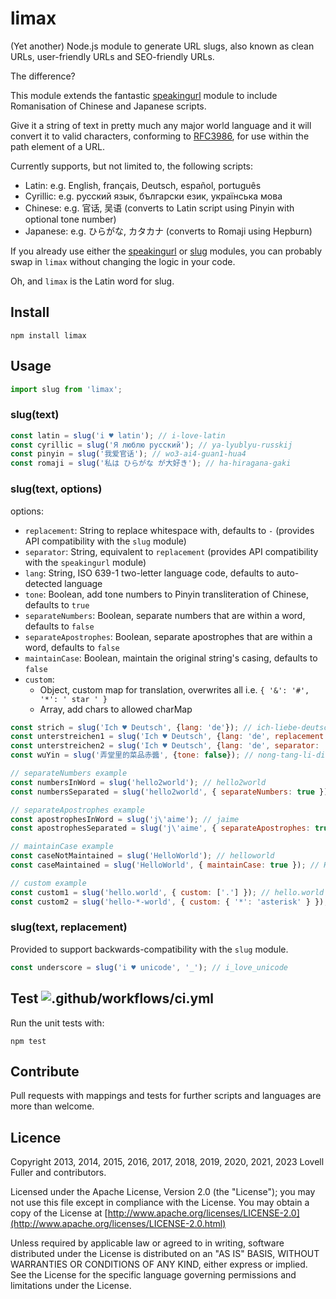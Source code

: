 # limax

(Yet another) Node.js module to generate URL slugs,
also known as clean URLs, user-friendly URLs and SEO-friendly URLs.

The difference?

This module extends the fantastic
[speakingurl](https://www.npmjs.com/package/speakingurl)
module to include Romanisation of Chinese and Japanese scripts.

Give it a string of text in pretty much any major world language
and it will convert it to valid characters,
conforming to [RFC3986](http://www.ietf.org/rfc/rfc3986.txt),
for use within the path element of a URL.

Currently supports, but not limited to, the following scripts:

* Latin: e.g. English, français, Deutsch, español, português
* Cyrillic: e.g. русский язык, български език, українська мова
* Chinese: e.g. 官话, 吴语  (converts to Latin script using Pinyin with optional tone number)
* Japanese: e.g. ひらがな, カタカナ (converts to Romaji using Hepburn)

If you already use either the
[speakingurl](https://www.npmjs.com/package/speakingurl) or
[slug](https://www.npmjs.com/package/slug) modules,
you can probably swap in `limax` without changing the logic in your code.

Oh, and `limax` is the Latin word for slug.

## Install

    npm install limax

## Usage

```javascript
import slug from 'limax';
```

### slug(text)

```javascript
const latin = slug('i ♥ latin'); // i-love-latin
const cyrillic = slug('Я люблю русский'); // ya-lyublyu-russkij
const pinyin = slug('我爱官话'); // wo3-ai4-guan1-hua4
const romaji = slug('私は ひらがな が大好き'); // ha-hiragana-gaki
```

### slug(text, options)

options:
* `replacement`: String to replace whitespace with, defaults to `-` (provides API compatibility with the `slug` module)
* `separator`: String, equivalent to `replacement` (provides API compatibility with the `speakingurl` module)
* `lang`: String, ISO 639-1 two-letter language code, defaults to auto-detected language
* `tone`: Boolean, add tone numbers to Pinyin transliteration of Chinese, defaults to `true`
* `separateNumbers`: Boolean, separate numbers that are within a word, defaults to `false`
* `separateApostrophes`: Boolean, separate apostrophes that are within a word, defaults to `false`
* `maintainCase`: Boolean, maintain the original string's casing, defaults to `false`
* `custom`:
  - Object, custom map for translation, overwrites all i.e. `{ '&': '#', '*': ' star ' }`
  - Array, add chars to allowed charMap

```javascript
const strich = slug('Ich ♥ Deutsch', {lang: 'de'}); // ich-liebe-deutsch
const unterstreichen1 = slug('Ich ♥ Deutsch', {lang: 'de', replacement: '_'}); // i_liebe_deutsch
const unterstreichen2 = slug('Ich ♥ Deutsch', {lang: 'de', separator: '_'}); // i_liebe_deutsch
const wuYin = slug('弄堂里的菜品赤醬', {tone: false}); // nong-tang-li-di-cai-pin-chi-jiang

// separateNumbers example
const numbersInWord = slug('hello2world'); // hello2world
const numbersSeparated = slug('hello2world', { separateNumbers: true }); // hello-2-world

// separateApostrophes example
const apostrophesInWord = slug('j\'aime'); // jaime
const apostrophesSeparated = slug('j\'aime', { separateApostrophes: true }); // j-aime

// maintainCase example
const caseNotMaintained = slug('HelloWorld'); // helloworld
const caseMaintained = slug('HelloWorld', { maintainCase: true }); // HelloWorld

// custom example
const custom1 = slug('hello.world', { custom: ['.'] }); // hello.world
const custom2 = slug('hello-*-world', { custom: { '*': 'asterisk' } }); // hello-asterisk-world
```

### slug(text, replacement)

Provided to support backwards-compatibility with the `slug` module.

```javascript
const underscore = slug('i ♥ unicode', '_'); // i_love_unicode
```

## Test ![.github/workflows/ci.yml](https://github.com/lovell/limax/workflows/.github/workflows/ci.yml/badge.svg)

Run the unit tests with:

    npm test

## Contribute

Pull requests with mappings and tests for further scripts and languages are more than welcome.

## Licence

Copyright 2013, 2014, 2015, 2016, 2017, 2018, 2019, 2020, 2021, 2023 Lovell Fuller and contributors.

Licensed under the Apache License, Version 2.0 (the "License");
you may not use this file except in compliance with the License.
You may obtain a copy of the License at [http://www.apache.org/licenses/LICENSE-2.0](http://www.apache.org/licenses/LICENSE-2.0.html)

Unless required by applicable law or agreed to in writing, software
distributed under the License is distributed on an "AS IS" BASIS,
WITHOUT WARRANTIES OR CONDITIONS OF ANY KIND, either express or implied.
See the License for the specific language governing permissions and
limitations under the License.
